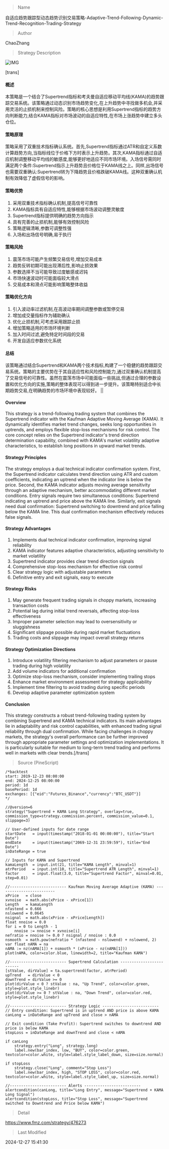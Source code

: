 
> Name

自适应趋势跟踪型动态趋势识别交易策略-Adaptive-Trend-Following-Dynamic-Trend-Recognition-Trading-Strategy

> Author

ChaoZhang

> Strategy Description

![IMG](https://www.fmz.com/upload/asset/11f344aa60260109dc3.png)

[trans]
#### 概述
本策略是一个结合了Supertrend指标和考夫曼自适应移动平均线(KAMA)的趋势跟踪交易系统。该策略通过动态识别市场趋势变化,在上升趋势中寻找做多机会,并采用灵活的止损机制来控制风险。策略的核心思想是利用Supertrend指标的趋势方向判断能力,结合KAMA指标对市场波动的自适应特性,在市场上涨趋势中建立多头仓位。

#### 策略原理
策略采用了双重技术指标确认系统。首先,Supertrend指标通过ATR和自定义系数计算趋势方向,当指标线位于价格下方时表示上升趋势。其次,KAMA指标通过自适应机制调整移动平均线的敏感度,能够更好地适应不同市场环境。入场信号需同时满足两个条件:Supertrend指示上升趋势且价格位于KAMA线之上。同样,出场信号也需要双重确认:Supertrend转为下降趋势且价格跌破KAMA线。这种双重确认机制有效降低了虚假信号的影响。

#### 策略优势
1. 采用双重技术指标确认机制,提高信号可靠性
2. KAMA指标具有自适应特性,能够根据市场波动调整灵敏度
3. Supertrend指标提供明确的趋势方向指示
4. 具有完善的止损机制,能够有效控制风险
5. 策略逻辑清晰,参数可调整性强
6. 入场和出场信号明确,易于执行

#### 策略风险
1. 震荡市场可能产生频繁交易信号,增加交易成本
2. 趋势反转初期可能出现滞后性,影响止损效果
3. 参数选择不当可能导致过度敏感或迟钝
4. 市场快速波动时可能面临较大滑点
5. 交易成本和滑点可能影响策略整体收益

#### 策略优化方向
1. 引入波动率过滤机制,在高波动率期间调整参数或暂停交易
2. 增加成交量指标作为辅助确认
3. 优化止损机制,可考虑采用跟踪止损
4. 增加策略适用的市场环境判断
5. 加入时间过滤,避免特定时间段的交易
6. 开发自适应参数优化系统

#### 总结
该策略通过结合Supertrend和KAMA两个技术指标,构建了一个稳健的趋势跟踪交易系统。策略的主要优势在于其自适应性和风险控制能力,通过双重确认机制提高了交易信号的可靠性。虽然在震荡市场中可能面临一些挑战,但通过合理的参数设置和优化方向的实施,策略的整体表现可以得到进一步提升。该策略特别适合中长期趋势交易,在明确趋势的市场环境中表现较好。 || 

#### Overview
This strategy is a trend-following trading system that combines the Supertrend indicator with the Kaufman Adaptive Moving Average (KAMA). It dynamically identifies market trend changes, seeks long opportunities in uptrends, and employs flexible stop-loss mechanisms for risk control. The core concept relies on the Supertrend indicator's trend direction determination capability, combined with KAMA's market volatility adaptive characteristics, to establish long positions in upward market trends.

#### Strategy Principles
The strategy employs a dual technical indicator confirmation system. First, the Supertrend indicator calculates trend direction using ATR and custom coefficients, indicating an uptrend when the indicator line is below the price. Second, the KAMA indicator adjusts moving average sensitivity through an adaptive mechanism, better accommodating different market conditions. Entry signals require two simultaneous conditions: Supertrend indicating an uptrend and price above the KAMA line. Similarly, exit signals need dual confirmation: Supertrend switching to downtrend and price falling below the KAMA line. This dual confirmation mechanism effectively reduces false signals.

#### Strategy Advantages
1. Implements dual technical indicator confirmation, improving signal reliability
2. KAMA indicator features adaptive characteristics, adjusting sensitivity to market volatility
3. Supertrend indicator provides clear trend direction signals
4. Comprehensive stop-loss mechanism for effective risk control
5. Clear strategy logic with adjustable parameters
6. Definitive entry and exit signals, easy to execute

#### Strategy Risks
1. May generate frequent trading signals in choppy markets, increasing transaction costs
2. Potential lag during initial trend reversals, affecting stop-loss effectiveness
3. Improper parameter selection may lead to oversensitivity or sluggishness
4. Significant slippage possible during rapid market fluctuations
5. Trading costs and slippage may impact overall strategy returns

#### Strategy Optimization Directions
1. Introduce volatility filtering mechanism to adjust parameters or pause trading during high volatility
2. Add volume indicators for additional confirmation
3. Optimize stop-loss mechanism, consider implementing trailing stops
4. Enhance market environment assessment for strategy applicability
5. Implement time filtering to avoid trading during specific periods
6. Develop adaptive parameter optimization system

#### Conclusion
This strategy constructs a robust trend-following trading system by combining Supertrend and KAMA technical indicators. Its main advantages lie in adaptability and risk control capabilities, with enhanced trading signal reliability through dual confirmation. While facing challenges in choppy markets, the strategy's overall performance can be further improved through appropriate parameter settings and optimization implementations. It is particularly suitable for medium to long-term trend trading and performs well in markets with clear trends.[/trans]



> Source (PineScript)

``` pinescript
/*backtest
start: 2019-12-23 08:00:00
end: 2024-12-25 08:00:00
period: 1d
basePeriod: 1d
exchanges: [{"eid":"Futures_Binance","currency":"BTC_USDT"}]
*/

//@version=6
strategy("Supertrend + KAMA Long Strategy", overlay=true, commission_type=strategy.commission.percent, commission_value=0.1, slippage=3)

// User-defined inputs for date range
startDate   = input(timestamp("2018-01-01 00:00:00"), title="Start Date")
endDate     = input(timestamp("2069-12-31 23:59:59"), title="End Date")
inDateRange = true

// Inputs for KAMA and Supertrend
kamaLength  = input.int(21, title="KAMA Length", minval=1)
atrPeriod   = input.int(10, title="Supertrend ATR Length", minval=1)
factor      = input.float(3.0, title="Supertrend Factor", minval=0.01, step=0.01)

//------------------------- Kaufman Moving Average Adaptive (KAMA) -------------------------
xPrice   = close
xvnoise  = math.abs(xPrice - xPrice[1])
Length   = kamaLength
nfastend = 0.666
nslowend = 0.0645
nsignal  = math.abs(xPrice - xPrice[Length])
float nnoise = 0.0
for i = 0 to Length - 1
    nnoise := nnoise + xvnoise[i]
nefratio = nnoise != 0.0 ? nsignal / nnoise : 0.0
nsmooth  = math.pow(nefratio * (nfastend - nslowend) + nslowend, 2)
var float nAMA = na
nAMA := nz(nAMA[1]) + nsmooth * (xPrice - nz(nAMA[1]))
plot(nAMA, color=color.blue, linewidth=2, title="Kaufman KAMA")

//------------------------- Supertrend Calculation -------------------------
[stValue, dirValue] = ta.supertrend(factor, atrPeriod)
upTrend   = dirValue < 0
downTrend = dirValue >= 0
plot(dirValue < 0 ? stValue : na, "Up Trend", color=color.green, style=plot.style_linebr)
plot(dirValue >= 0 ? stValue : na, "Down Trend", color=color.red, style=plot.style_linebr)

//------------------------- Strategy Logic -------------------------
// Entry condition: Supertrend is in uptrend AND price is above KAMA
canLong = inDateRange and upTrend and close > nAMA

// Exit condition (Take Profit): Supertrend switches to downtrend AND price is below KAMA
stopLoss = inDateRange and downTrend and close < nAMA

if canLong
    strategy.entry("Long", strategy.long)
    label.new(bar_index, low, "BUY", color=color.green, textcolor=color.white, style=label.style_label_down, size=size.normal)

if stopLoss
    strategy.close("Long", comment="Stop Loss")
    label.new(bar_index, high, "STOP LOSS", color=color.red, textcolor=color.white, style=label.style_label_up, size=size.normal)

//------------------------- Alerts -------------------------
alertcondition(canLong, title="Long Entry", message="Supertrend + KAMA Long Signal")
alertcondition(stopLoss, title="Stop Loss", message="Supertrend switched to Downtrend and Price below KAMA")

```

> Detail

https://www.fmz.com/strategy/476273

> Last Modified

2024-12-27 15:41:30
